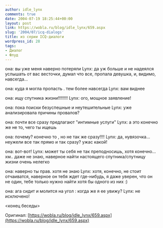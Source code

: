 ```yaml
---
author: idle_lynx
comments: true
date: 2004-07-19 18:25:44+00:00
layout: post
link: https://wobla.ru/blog/idle_lynx/659.aspx
slug: '2004/07/icq-dialogs'
title: из серии ICQ-диалоги
wordpress_id: 28
tags:
- Диалог
- Флуд
---
```


она: вы уже меня наверно потеряли
Lynx: да уж больше и не надеялся услышать от вас весточки, думал что все, пропала девушка, и, видимо, навсегда...

она: куда я могла пропасть . тем более навсегда
Lynx: вам виднее

она: ищу спутника жизни!!!!!!!!
Lynx: ого, мощное заявление!

она: пока поиски безуспешные и неутешительные
Lynx: уже анализировала причины провалов?

она: почти все сразу предлагают "интимные услуги"
Lynx: а это конечно же не то, чего ты ищешь

она: почему? конечно то , но не так же сразу!!!!
Lynx: да, нувязочка... неужели все так прямо и так сразу? ужас какой!

она: вот-вот!
Lynx: может ты себя не так преподносишь, хотя конечно... хм.. даже не знаю, наверное найти настоящего спутника/спутницу жизни очень нелегко

она: наверно ты прав. хотя не знаю
Lynx: хотя, конечно, не стоит отчаиватся, наверное он тебя ждет где-нибудь, я даже уверен, что он не один, тебе только нужно найти хотя бы одного из них :)

она: ага сидит и молится на угол : когда же я ее увижу?
Lynx: не исключено!

<конец беседы>

Оригинал: [https://wobla.ru/blog/idle_lynx/659.aspx](https://wobla.ru/blog/idle_lynx/659.aspx)
